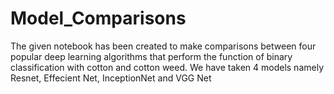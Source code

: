 # Model_Comparisons
The given notebook has been created to make comparisons between  four popular deep learning algorithms that perform the function of binary classification with cotton and cotton weed.
We have taken 4 models namely Resnet, Effecient Net, InceptionNet and VGG Net
